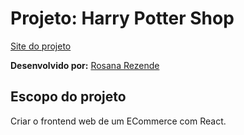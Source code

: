 # Projeto: Harry Potter Shop

[Site do projeto](hpshop-rosana.surge.sh)

**Desenvolvido por:** [Rosana Rezende](https://www.linkedin.com/in/rosanarezende/)
<br>

## Escopo do projeto
Criar o frontend web de um ECommerce com React.

<br><br>
